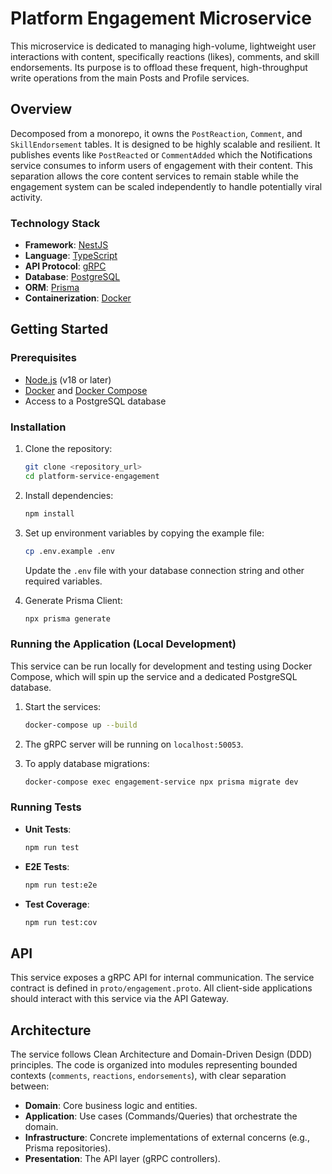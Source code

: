 # Platform Engagement Microservice

This microservice is dedicated to managing high-volume, lightweight user interactions with content, specifically reactions (likes), comments, and skill endorsements. Its purpose is to offload these frequent, high-throughput write operations from the main Posts and Profile services.

## Overview

Decomposed from a monorepo, it owns the `PostReaction`, `Comment`, and `SkillEndorsement` tables. It is designed to be highly scalable and resilient. It publishes events like `PostReacted` or `CommentAdded` which the Notifications service consumes to inform users of engagement with their content. This separation allows the core content services to remain stable while the engagement system can be scaled independently to handle potentially viral activity.

### Technology Stack

- **Framework**: [NestJS](https://nestjs.com/)
- **Language**: [TypeScript](https://www.typescriptlang.org/)
- **API Protocol**: [gRPC](https://grpc.io/)
- **Database**: [PostgreSQL](https://www.postgresql.org/)
- **ORM**: [Prisma](https://www.prisma.io/)
- **Containerization**: [Docker](https://www.docker.com/)

## Getting Started

### Prerequisites

- [Node.js](https://nodejs.org/) (v18 or later)
- [Docker](https://www.docker.com/) and [Docker Compose](https://docs.docker.com/compose/)
- Access to a PostgreSQL database

### Installation

1.  Clone the repository:
    ```bash
    git clone <repository_url>
    cd platform-service-engagement
    ```

2.  Install dependencies:
    ```bash
    npm install
    ```

3.  Set up environment variables by copying the example file:
    ```bash
    cp .env.example .env
    ```
    Update the `.env` file with your database connection string and other required variables.

4.  Generate Prisma Client:
    ```bash
    npx prisma generate
    ```

### Running the Application (Local Development)

This service can be run locally for development and testing using Docker Compose, which will spin up the service and a dedicated PostgreSQL database.

1.  Start the services:
    ```bash
    docker-compose up --build
    ```

2.  The gRPC server will be running on `localhost:50053`.

3.  To apply database migrations:
    ```bash
    docker-compose exec engagement-service npx prisma migrate dev
    ```

### Running Tests

- **Unit Tests**:
  ```bash
  npm run test
  ```

- **E2E Tests**:
  ```bash
  npm run test:e2e
  ```

- **Test Coverage**:
  ```bash
  npm run test:cov
  ```

## API

This service exposes a gRPC API for internal communication. The service contract is defined in `proto/engagement.proto`. All client-side applications should interact with this service via the API Gateway.

## Architecture

The service follows Clean Architecture and Domain-Driven Design (DDD) principles. The code is organized into modules representing bounded contexts (`comments`, `reactions`, `endorsements`), with clear separation between:

- **Domain**: Core business logic and entities.
- **Application**: Use cases (Commands/Queries) that orchestrate the domain.
- **Infrastructure**: Concrete implementations of external concerns (e.g., Prisma repositories).
- **Presentation**: The API layer (gRPC controllers).